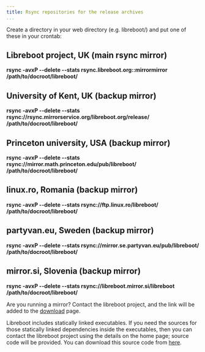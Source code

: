```yaml
---
title: Rsync repositories for the release archives
...
```


Create a directory in your web directory (e.g. libreboot/) and put one
of these in your crontab:

Libreboot project, UK (main rsync mirror)
-----------------------------------------

**rsync -avxP --delete --stats rsync.libreboot.org::mirrormirror
/path/to/docroot/libreboot/**

University of Kent, UK (backup mirror)
--------------------------------------

**rsync -avxP --delete --stats
rsync://rsync.mirrorservice.org/libreboot.org/release/
/path/to/docroot/libreboot/**

Princeton university, USA (backup mirror)
-----------------------------------------

**rsync -avxP --delete --stats
rsync://mirror.math.princeton.edu/pub/libreboot/
/path/to/docroot/libreboot/**

linux.ro, Romania (backup mirror)
---------------------------------

**rsync -avxP --delete --stats rsync://ftp.linux.ro/libreboot/
/path/to/docroot/libreboot/**

partyvan.eu, Sweden (backup mirror)
-----------------------------------

**rsync -avxP --delete --stats
rsync://mirror.se.partyvan.eu/pub/libreboot/
/path/to/docroot/libreboot/**

mirror.si, Slovenia (backup mirror)
-----------------------------------

**rsync -avxP --delete --stats rsync://libreboot.mirror.si/libreboot
/path/to/docroot/libreboot/**

Are you running a mirror? Contact the libreboot project, and the link will be
added to the [download](download.md) page.

Libreboot includes statically linked executables. If you need the
sources for those statically linked dependencies inside the executables,
then you can contact the libreboot project using the details on the home
page; source code will be provided. You can download this source code
from [here](ccsource.md).
